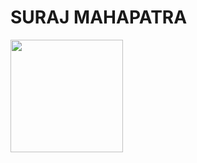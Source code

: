 <h1><b> SURAJ MAHAPATRA <b></h1>
<img height="180em" src="https://github-readme-stats.vercel.app/api?username=Suraj&show_icons=true&hide_border=true&&count_private=true&include_all_commits=true" />
<!--START_SECTION:waka-->
<!--END_SECTION:waka-->
